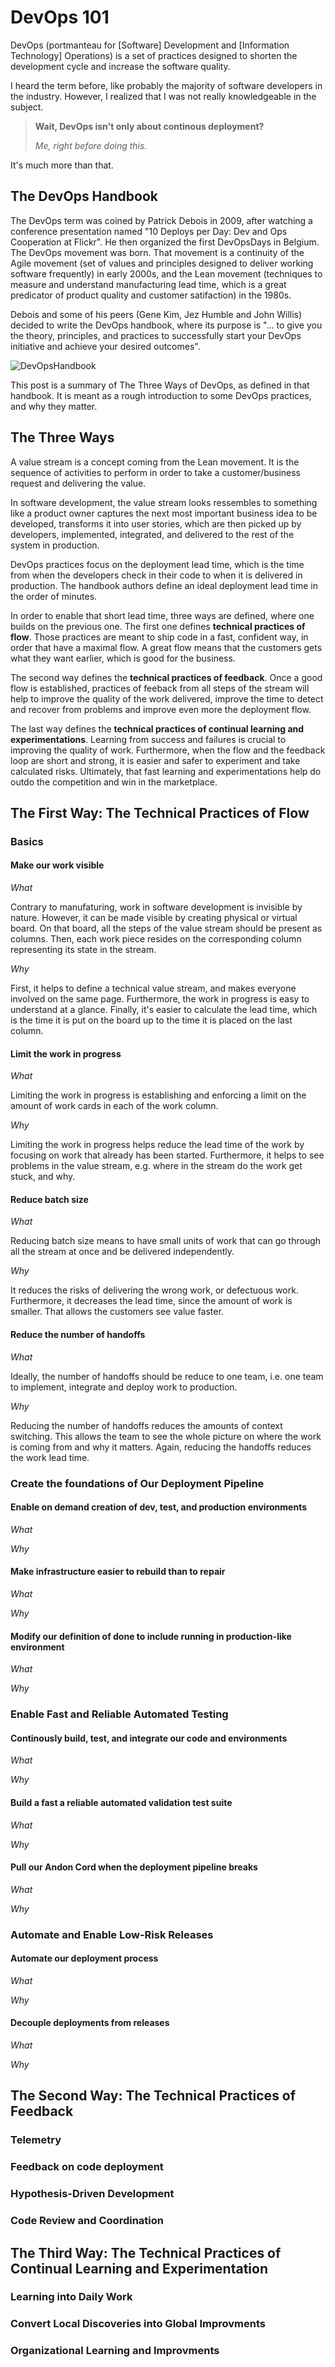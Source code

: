 # DevOps 101

DevOps (portmanteau for [Software] Development and [Information
Technology] Operations) is a set of practices designed to shorten the
development cycle and increase the software quality.

I heard the term before, like probably the majority of software
developers in the industry. However, I realized that I was not really
knowledgeable in the subject.

> **Wait, DevOps isn't only about continous deployment?**
>
> *Me, right before doing this.*

It's much more than that.

## The DevOps Handbook

The DevOps term was coined by Patrick Debois in 2009, after watching a
conference presentation named "10 Deploys per Day: Dev and Ops
Cooperation at Flickr". He then organized the first DevOpsDays in
Belgium. The DevOps movement was born. That movement is a continuity of
the Agile movement (set of values and principles designed to deliver
working software frequently) in early 2000s, and the Lean movement
(techniques to measure and understand manufacturing lead time, which is
a great predicator of product quality and customer satifaction) in the
1980s.

Debois and some of his peers (Gene Kim, Jez Humble and John Willis)
decided to write the DevOps handbook, where its purpose is "... to give
you the theory, principles, and practices to successfully start your
DevOps initiative and achieve your desired outcomes".


![DevOpsHandbook](https://images-na.ssl-images-amazon.com/images/I/81B4f4soNAL.jpg)

This post is a summary of The Three Ways of DevOps, as defined in that
handbook. It is meant as a rough introduction to some DevOps practices,
and why they matter.

## The Three Ways

A value stream is a concept coming from the Lean movement. It is the
sequence of activities to perform in order to take a customer/business
request and delivering the value.

In software development, the value stream looks ressembles to something
like a product owner captures the next most important business idea to
be developed, transforms it into user stories, which are then picked up
by developers, implemented, integrated, and delivered to the rest of
the system in production.

DevOps practices focus on the deployment lead time, which is the time
from when the developers check in their code to when it is delivered in
production. The handbook authors define an ideal deployment lead time
in the order of minutes.

In order to enable that short lead time, three ways are defined, where
one builds on the previous one. The first one defines **technical
practices of flow**. Those practices are meant to ship code in a fast,
confident way, in order that have a maximal flow. A great flow means
that the customers gets what they want earlier, which is good for the
business.

The second way defines the **technical practices of feedback**. Once a
good flow is established, practices of feeback from all steps of the
stream will help to improve the quality of the work delivered, improve
the time to detect and recover from problems and improve even more the
deployment flow.

The last way defines the **technical practices of continual learning
and experimentations**. Learning from success and failures is crucial
to improving the quality of work. Furthermore, when the flow and the
feedback loop are short and strong, it is easier and safer to
experiment and take calculated risks. Ultimately, that fast learning
and experimentations help do outdo the competition and win in the
marketplace.

## The First Way: The Technical Practices of Flow

### Basics

#### Make our work visible
*What*

Contrary to manufaturing, work in software development is invisible by
nature. However, it can be made visible by creating physical or virtual board. On that board, all the steps of the value stream should be present as columns. Then, each work piece resides on the corresponding column representing its state in the stream.

*Why*

First, it helps to define a technical value stream, and makes everyone involved on the same page. Furthermore, the work in progress is easy to understand at a glance. Finally, it's easier to calculate the lead time, which is the time it is put on the board up to the time it is placed on the last column.

#### Limit the work in progress
*What*

Limiting the work in progress is establishing and enforcing a limit on the amount of work cards in each of the work column.

*Why*

Limiting the work in progress helps reduce the lead time of the work by focusing on work that already has been started. Furthermore, it helps to see problems in the value stream, e.g. where in the stream do the work get stuck, and why.

#### Reduce batch size
*What*

Reducing batch size means to have small units of work that can go through all the stream at once and be delivered independently.

*Why*

It reduces the risks of delivering the wrong work, or defectuous work. Furthermore, it decreases the lead time, since the amount of work is smaller. That allows the customers see value faster.

#### Reduce the number of handoffs
*What*

Ideally, the number of handoffs should be reduce to one team, i.e. one team to implement, integrate and deploy work to production.

*Why*

Reducing the number of handoffs reduces the amounts of context switching. This allows the team to see the whole picture on where the work is coming from and why it matters. Again, reducing the handoffs reduces the work lead time.

### Create the foundations of Our Deployment Pipeline

#### Enable on demand creation of dev, test, and production environments
*What*



*Why*


#### Make infrastructure easier to rebuild than to repair
*What*



*Why*


#### Modify our definition of done to include running in production-like environment
*What*



*Why*



### Enable Fast and Reliable Automated Testing

#### Continously build, test, and integrate our code and environments
*What*



*Why*


#### Build a fast a reliable automated validation test suite
*What*



*Why*


#### Pull our Andon Cord when the deployment pipeline breaks
*What*



*Why*


####


### Automate and Enable Low-Risk Releases

#### Automate our deployment process
*What*



*Why*


#### Decouple deployments from releases
*What*



*Why*


## The Second Way: The Technical Practices of Feedback

### Telemetry

### Feedback on code deployment

### Hypothesis-Driven Development

### Code Review and Coordination

## The Third Way: The Technical Practices of Continual Learning and Experimentation

### Learning into Daily Work

### Convert Local Discoveries into Global Improvments

### Organizational Learning and Improvments
